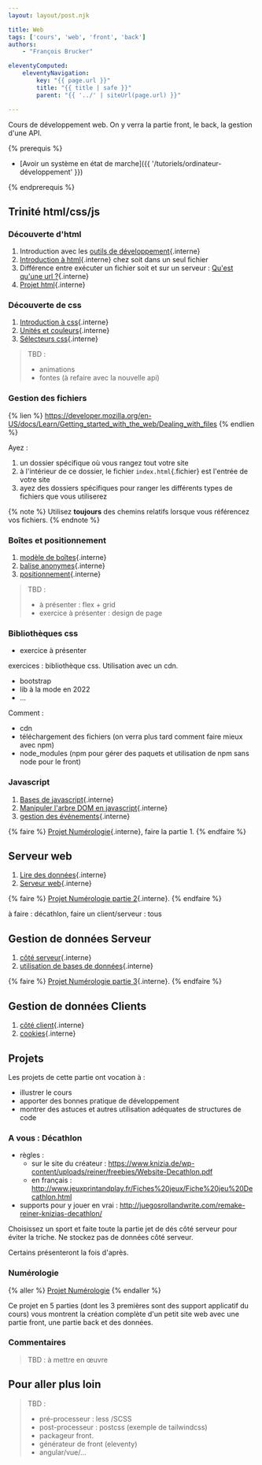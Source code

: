 ```yaml
---
layout: layout/post.njk

title: Web
tags: ['cours', 'web', 'front', 'back']
authors:
    - "François Brucker"

eleventyComputed:
    eleventyNavigation:
        key: "{{ page.url }}"
        title: "{{ title | safe }}"
        parent: "{{ '../' | siteUrl(page.url) }}"

---
```


<!-- début résumé -->

Cours de développement web. On y verra la partie front, le back, la gestion d'une API.

<!-- fin résumé -->
{% prerequis %}

* [Avoir un système en état de marche]({{ '/tutoriels/ordinateur-développement'  }})

{% endprerequis %}

## <span id="trinité"><span>  Trinité html/css/js

### Découverte d'html

1. Introduction avec les [outils de développement](./outils-de-développement/){.interne}
2. [Introduction à html](./html-introduction){.interne} chez soit dans un seul fichier
3. Différence entre exécuter un fichier soit et sur un serveur : [Qu'est qu'une url ?](./anatomie-url){.interne}
4. [Projet html](./projet-html){.interne}

### Découverte de css

1. [Introduction à css](./css-introduction){.interne}
2. [Unités et couleurs](./unités-couleurs){.interne}
3. [Sélecteurs css](./sélecteurs-css){.interne}

> TBD :
>
> * animations
> * fontes (à refaire avec la nouvelle api)

### Gestion des fichiers

{% lien %}
<https://developer.mozilla.org/en-US/docs/Learn/Getting_started_with_the_web/Dealing_with_files>
{% endlien %}

Ayez :

1. un dossier spécifique où vous rangez tout votre site
2. à l'intérieur de ce dossier, le fichier `index.html`{.fichier} est l'entrée de votre site
3. ayez des dossiers spécifiques pour ranger les différents types de fichiers que vous utiliserez

{% note %}
Utilisez **toujours** des chemins relatifs lorsque vous référencez vos fichiers.
{% endnote %}

### Boîtes et positionnement

1. [modèle de boîtes](./modèle-boites){.interne}
2. [balise anonymes](./balises-anonymes){.interne}
3. [positionnement](./positionnement){.interne}

> TBD :
>
> * à présenter : flex + grid
> * exercice à présenter : design de page

### Bibliothèques css

* exercice à présenter

exercices : bibliothèque css. Utilisation avec un cdn.

* bootstrap
* lib à la mode en 2022
* ...

Comment :

* cdn
* téléchargement des fichiers (on verra plus tard comment faire mieux avec npm)
* node_modules (npm pour gérer des paquets et utilisation de npm sans node pour le front)

### Javascript

1. [Bases de javascript](./javascript-bases){.interne}
2. [Manipuler l'arbre DOM en javascript](./javascript-dom){.interne}
3. [gestion des événements](./javascript-événements){.interne}

{% faire %}
[Projet Numérologie](./projet-numérologie){.interne}, faire la partie 1.
{% endfaire %}

## <span id="serveur"><span> Serveur web

1. [Lire des données](./lire-données){.interne}
2. [Serveur web](./serveur-web){.interne}

{% faire %}
[Projet Numérologie partie 2](projet-numérologie/partie-2-serveur/){.interne}.
{% endfaire %}

à faire : décathlon, faire un client/serveur : tous

## <span id="données"><span> Gestion de données Serveur

1. [côté serveur](./gestion-données-serveur){.interne}
2. [utilisation de bases de données](./bases-de-données){.interne}

{% faire %}
[Projet Numérologie partie 3](./projet-numérologie/partie-3-données/){.interne}.
{% endfaire %}

## <span id="données"><span> Gestion de données Clients

1. [côté client](./gestion-données-client){.interne}
2. [cookies](./gestion-données-cookies){.interne}

## Projets

Les projets de cette partie ont vocation à :

* illustrer le cours
* apporter des bonnes pratique de développement
* montrer des astuces et autres utilisation adéquates de structures de code

### A vous : Décathlon

* règles :
  * sur le site du créateur : <https://www.knizia.de/wp-content/uploads/reiner/freebies/Website-Decathlon.pdf>
  * en français : <http://www.jeuxprintandplay.fr/Fiches%20jeux/Fiche%20jeu%20Decathlon.html>
* supports pour y jouer en vrai : <http://juegosrollandwrite.com/remake-reiner-knizias-decathlon/>

Choisissez un sport et faite toute la partie jet de dés côté serveur pour éviter la triche.
Ne stockez pas de données côté serveur.

Certains présenteront la fois d'après.

### Numérologie

{% aller %}
[Projet Numérologie](projet-numérologie)
{% endaller %}

Ce projet en 5 parties (dont les 3 premières sont des support applicatif du cours) vous montrent la création complète d'un petit site web avec une partie front, une partie back et des données.

### Commentaires

> TBD : à mettre en œuvre

## Pour aller plus loin

> TBD :
>
> * pré-processeur : less /SCSS
> * post-processeur : postcss (exemple de tailwindcss)
> * packageur front.
> * générateur de front (eleventy)
> * angular/vue/...

